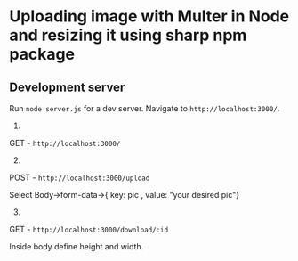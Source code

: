 
# Uploading image with Multer in Node and resizing it using sharp npm package


## Development server

Run `node server.js` for a dev server. Navigate to `http://localhost:3000/`.

1. 

GET - `http://localhost:3000/`

2. 

POST - `http://localhost:3000/upload`

Select Body->form-data->{ key: pic , value: "your desired pic"}

3.

GET - `http://localhost:3000/download/:id`

Inside body define height and width.
